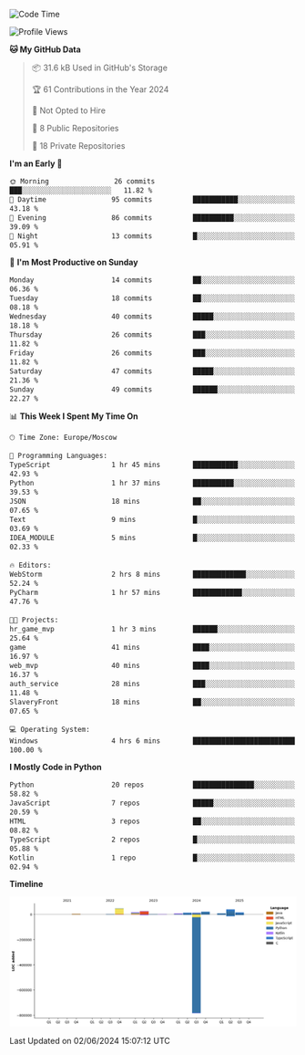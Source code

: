 <!--START_SECTION:waka-->
![Code Time](http://img.shields.io/badge/Code%20Time-347%20hrs%2034%20mins-blue)

![Profile Views](http://img.shields.io/badge/Profile%20Views-0-blue)

**🐱 My GitHub Data** 

> 📦 31.6 kB Used in GitHub's Storage 
 > 
> 🏆 61 Contributions in the Year 2024
 > 
> 🚫 Not Opted to Hire
 > 
> 📜 8 Public Repositories 
 > 
> 🔑 18 Private Repositories 
 > 
**I'm an Early 🐤** 

```text
🌞 Morning                26 commits          ███░░░░░░░░░░░░░░░░░░░░░░   11.82 % 
🌆 Daytime                95 commits          ███████████░░░░░░░░░░░░░░   43.18 % 
🌃 Evening                86 commits          ██████████░░░░░░░░░░░░░░░   39.09 % 
🌙 Night                  13 commits          █░░░░░░░░░░░░░░░░░░░░░░░░   05.91 % 
```
📅 **I'm Most Productive on Sunday** 

```text
Monday                   14 commits          ██░░░░░░░░░░░░░░░░░░░░░░░   06.36 % 
Tuesday                  18 commits          ██░░░░░░░░░░░░░░░░░░░░░░░   08.18 % 
Wednesday                40 commits          █████░░░░░░░░░░░░░░░░░░░░   18.18 % 
Thursday                 26 commits          ███░░░░░░░░░░░░░░░░░░░░░░   11.82 % 
Friday                   26 commits          ███░░░░░░░░░░░░░░░░░░░░░░   11.82 % 
Saturday                 47 commits          █████░░░░░░░░░░░░░░░░░░░░   21.36 % 
Sunday                   49 commits          ██████░░░░░░░░░░░░░░░░░░░   22.27 % 
```


📊 **This Week I Spent My Time On** 

```text
🕑︎ Time Zone: Europe/Moscow

💬 Programming Languages: 
TypeScript               1 hr 45 mins        ███████████░░░░░░░░░░░░░░   42.93 % 
Python                   1 hr 37 mins        ██████████░░░░░░░░░░░░░░░   39.53 % 
JSON                     18 mins             ██░░░░░░░░░░░░░░░░░░░░░░░   07.65 % 
Text                     9 mins              █░░░░░░░░░░░░░░░░░░░░░░░░   03.69 % 
IDEA_MODULE              5 mins              █░░░░░░░░░░░░░░░░░░░░░░░░   02.33 % 

🔥 Editors: 
WebStorm                 2 hrs 8 mins        █████████████░░░░░░░░░░░░   52.24 % 
PyCharm                  1 hr 57 mins        ████████████░░░░░░░░░░░░░   47.76 % 

🐱‍💻 Projects: 
hr_game_mvp              1 hr 3 mins         ██████░░░░░░░░░░░░░░░░░░░   25.64 % 
game                     41 mins             ████░░░░░░░░░░░░░░░░░░░░░   16.97 % 
web_mvp                  40 mins             ████░░░░░░░░░░░░░░░░░░░░░   16.37 % 
auth_service             28 mins             ███░░░░░░░░░░░░░░░░░░░░░░   11.48 % 
SlaveryFront             18 mins             ██░░░░░░░░░░░░░░░░░░░░░░░   07.65 % 

💻 Operating System: 
Windows                  4 hrs 6 mins        █████████████████████████   100.00 % 
```

**I Mostly Code in Python** 

```text
Python                   20 repos            ███████████████░░░░░░░░░░   58.82 % 
JavaScript               7 repos             █████░░░░░░░░░░░░░░░░░░░░   20.59 % 
HTML                     3 repos             ██░░░░░░░░░░░░░░░░░░░░░░░   08.82 % 
TypeScript               2 repos             █░░░░░░░░░░░░░░░░░░░░░░░░   05.88 % 
Kotlin                   1 repo              █░░░░░░░░░░░░░░░░░░░░░░░░   02.94 % 
```



**Timeline**

![Lines of Code chart](https://raw.githubusercontent.com/adlemx/adlemx/main/assets/bar_graph.png)


 Last Updated on 02/06/2024 15:07:12 UTC
<!--END_SECTION:waka-->
